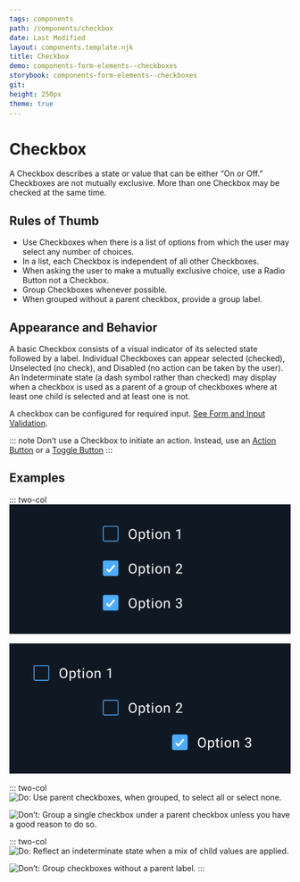 ```yaml
---
tags: components
path: /components/checkbox
date: Last Modified
layout: components.template.njk
title: Checkbox
demo: components-form-elements--checkboxes
storybook: components-form-elements--checkboxes
git:
height: 250px
theme: true
---
```


# Checkbox

A Checkbox describes a state or value that can be either “On or Off.” Checkboxes are not mutually exclusive. More than one Checkbox may be checked at the same time.

## Rules of Thumb

- Use Checkboxes when there is a list of options from which the user may select any number of choices.
- In a list, each Checkbox is independent of all other Checkboxes.
- When asking the user to make a mutually exclusive choice, use a Radio Button not a Checkbox.
- Group Checkboxes whenever possible.
- When grouped without a parent checkbox, provide a group label.

## Appearance and Behavior

A basic Checkbox consists of a visual indicator of its selected state followed by a label. Individual Checkboxes can appear selected (checked), Unselected (no check), and Disabled (no action can be taken by the user). An Indeterminate state (a dash symbol rather than checked) may display when a checkbox is used as a parent of a group of checkboxes where at least one child is selected and at least one is not.

A checkbox can be configured for required input. [See Form and Input Validation](/patterns/forms-and-validation).

::: note
Don’t use a Checkbox to initiate an action. Instead, use an [Action Button](/components/button) or a [Toggle Button](/components/toggle)
:::

## Examples

::: two-col
![Do: Neatly arrange and group multiple Checkboxes whenever possible.](/img/components/checkbox-do-1.png "Do: Neatly arrange and group multiple Checkboxes whenever possible.")

![Don’t: Poorly placed and misaligned Checkboxes make it difficult for users to differentiate one state from another.](/img/components/checkbox-dont-1.png "Don’t: Poorly placed and misaligned Checkboxes make it difficult for users to differentiate one state from another.")

::: two-col
![Do: Use parent checkboxes, when grouped, to select all or select none.](/img/components/image.png "Do: Use parent checkboxes, when grouped, to select all or select none.")

![Don’t: Group a single checkbox under a parent checkbox unless you have a good reason to do so.](/img/components/image.png "Group a single checkbox under a parent checkbox unless you have a good reason to do so.")

::: two-col
![Do: Reflect an indeterminate state when a mix of child values are applied.](/img/components/image.png "Do: Reflect an indeterminate state when a mix of child values are applied.")

![Don’t: Group checkboxes without a parent label.](/img/components/image.png "Don’t: Group checkboxes without a parent label.")
:::
